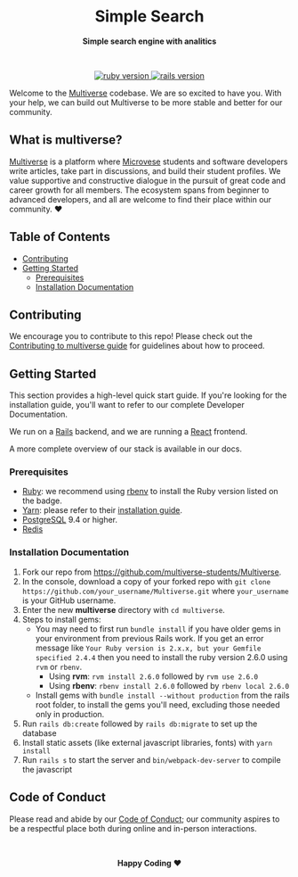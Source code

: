 <p align="center">
  <h1 align="center">Simple Search</h1>
  <p align="center"><strong>Simple search engine with analitics</strong></p>
</p>
<br>
<p align="center">
  <a href="https://www.ruby-lang.org/en/">
    <img src="https://img.shields.io/badge/Ruby-v2.6.5-brightgreen.svg" alt="ruby version">
  </a>
  <a href="http://rubyonrails.org/">
    <img src="https://img.shields.io/badge/Rails-v6.0.3-brightgreen.svg" alt="rails version">
  </a>
</p>

Welcome to the [Multiverse](https://multiverse-students.herokuapp.com/) codebase. We are so excited to have you.
With your help, we can build out Multiverse to be more stable and better for our
community.

## What is multiverse?

[Multiverse](https://multiverse-students.herokuapp.com/) is a platform where [Microvese](https://www.microverse.org/) students and software developers
write articles, take part in discussions, and build their student profiles.
We value supportive and constructive dialogue in the pursuit of great code and
career growth for all members. The ecosystem spans from beginner to advanced
developers, and all are welcome to find their place within our community. ❤️

## Table of Contents

- [Contributing](#contributing)
- [Getting Started](#getting-started)
  - [Prerequisites](#prerequisites)
  - [Installation Documentation](#installation-documentation)

## Contributing

We encourage you to contribute to this repo! Please check out the
[Contributing to multiverse guide](CONTRIBUTING.md) for guidelines about how to
proceed.

## Getting Started

This section provides a high-level quick start guide. If you're looking for the
installation guide, you'll want to refer to
our complete Developer Documentation.

We run on a [Rails](https://rubyonrails.org/) backend, and we are running a [React](https://reactjs.org/) frontend.

A more complete overview of our stack is available in
our docs.

### Prerequisites

- [Ruby](https://www.ruby-lang.org/en/): we recommend using
  [rbenv](https://github.com/rbenv/rbenv) to install the Ruby version listed on
  the badge.
- [Yarn](https://yarnpkg.com/): please refer to their
  [installation guide](https://yarnpkg.com/en/docs/install).
- [PostgreSQL](https://www.postgresql.org/) 9.4 or higher.
- [Redis](https://redis.io/)

### Installation Documentation

1. Fork our repo from https://github.com/multiverse-students/Multiverse.
2. In the console, download a copy of your forked repo with `git clone https://github.com/your_username/Multiverse.git` where `your_username` is your GitHub username.
3. Enter the new **multiverse** directory with `cd multiverse`.
4. Steps to install gems:
   - You may need to first run `bundle install` if you have older gems in your environment from previous Rails work. If you get an error message like `Your Ruby version is 2.x.x, but your Gemfile specified 2.4.4` then you need to install the ruby version 2.6.0 using `rvm` or `rbenv`.
     - Using **rvm**: `rvm install 2.6.0` followed by `rvm use 2.6.0`
     - Using **rbenv**: `rbenv install 2.6.0` followed by `rbenv local 2.6.0`
   - Install gems with `bundle install --without production` from the rails root folder, to install the gems you'll need, excluding those needed only in production.
5. Run `rails db:create` followed by `rails db:migrate` to set up the database
6. Install static assets (like external javascript libraries, fonts) with `yarn install`
7. Run `rails s` to start the server and `bin/webpack-dev-server` to compile the javascript

## Code of Conduct

Please read and abide by our [Code of Conduct](); our community aspires to be a respectful place both during online and in-­person interactions.

<br>

<p align="center">
  <strong>Happy Coding</strong> ❤️
</p>
